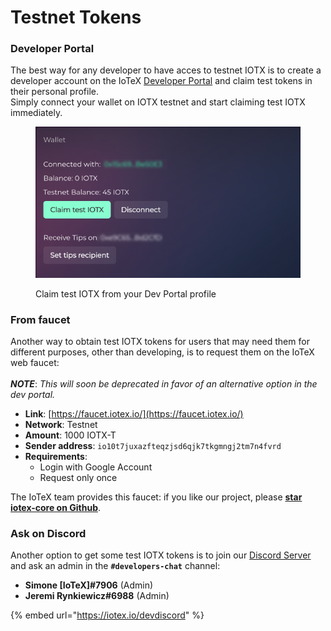 # Testnet Tokens

### Developer Portal

The best way for any developer to have acces to testnet IOTX is to create a developer account on the IoTeX [Developer Portal](https://developers.iotex.io/) and claim test tokens in their personal profile. \
Simply connect your wallet on IOTX testnet and start claiming test IOTX immediately.&#x20;

<figure><img src="../../.gitbook/assets/Frame 20.png" alt=""><figcaption><p>Claim test IOTX from your Dev Portal profile</p></figcaption></figure>

### From faucet

Another way to obtain test IOTX tokens for users that may need them for different purposes, other than developing, is to request them on the IoTeX web faucet:\
\
_**NOTE**_: _This will soon be deprecated in favor of an alternative option in the dev portal._&#x20;

* **Link**: [https://faucet.iotex.io/](https://faucet.iotex.io/)
* **Network**: Testnet
* **Amount**: 1000 IOTX-T
* **Sender address**: `io10t7juxazfteqzjsd6qjk7tkgmngj2tm7n4fvrd`
* **Requirements**:
  * Login with Google Account
  * Request only once

The IoTeX team provides this faucet: if you like our project, please [**star iotex-core on Github**](https://github.com/iotexproject/iotex-core).

### Ask on Discord

Another option to get some test IOTX tokens is to join our [Discord Server](https://iotex.io/devdiscord) and ask an admin in the **`#developers-chat`** channel:

* **Simone \[IoTeX]#7906** (Admin)
* **Jeremi Rynkiewicz#6988** (Admin)

{% embed url="https://iotex.io/devdiscord" %}
